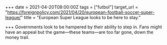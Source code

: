 +++
date = 2021-04-20T08:00:00Z
tags = ["futbol"]
target_url = "https://foreignpolicy.com/2021/04/20/european-football-soccer-super-league/"
title = "European Super League looks to be here to stay."

+++
Governments look to be hampered by their ability to step in. Fans might have an appeal but the game—these teams—are too far gone, down the money trail.